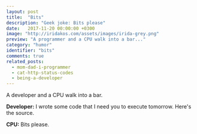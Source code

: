 ```yaml
---
layout: post
title:  "Bits"
description: "Geek joke: Bits please"
date:   2017-11-20 00:00:00 +0300
image: "http://iridakos.com/assets/images/irida-grey.png"
preview: "A programmer and a CPU walk into a bar..."
category: "humor"
identifier: "bits"
comments: true
related_posts:
  - mom-dad-i-programmer
  - cat-http-status-codes
  - being-a-developer
---
```


A developer and a CPU walk into a bar.

**Developer:** I wrote some code that I need you to execute tomorrow. Here's the source.

**CPU:** Bits please.
